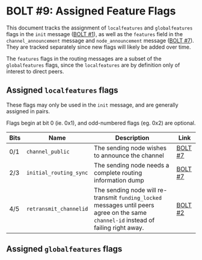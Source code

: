 # BOLT #9: Assigned Feature Flags

This document tracks the assignment of `localfeatures` and `globalfeatures` flags in the `init` message ([BOLT #1](01-messaging.md)), as well as the `features` field in the `channel_announcement` message and `node_announcement` message ([BOLT #7](07-routing-gossip.md)).
They are tracked separately since new flags will likely be added over time.

The `features` flags in the routing messages are a subset of the `globalfeatures` flags, since the `localfeatures` are by definition only of interest to direct peers.

## Assigned `localfeatures` flags

These flags may only be used in the `init` message, and are generally assigned in pairs.

Flags begin at bit 0 (ie. 0x1), and odd-numbered flags (eg. 0x2) are optional.


| Bits | Name             |Description                                     | Link                                                                |
|------|------------------|------------------------------------------------|---------------------------------------------------------------------|
| 0/1  | `channel_public` | The sending node wishes to announce the channel | [BOLT #7](07-routing-gossip.md#the-announcement_signatures-message) |
| 2/3  | `initial_routing_sync` | The sending node needs a complete routing information dump | [BOLT #7](07-routing-gossip.md#initial-sync) |
| 4/5  | `retransmit_channelid` | The sending node will re-transmit `funding_locked` messages until peers agree on the same `channel-id` instead of failing right away.| [BOLT #2](02-peer-protocol.md#the-funding_locked-message) |

## Assigned `globalfeatures` flags

